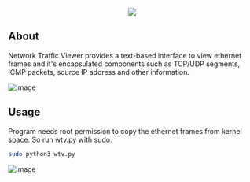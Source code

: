 
<p align = "center">
<img src="https://github.com/hrs00/Network-Traffic-Viewer/assets/135930294/f5bb467f-62b9-4b37-a014-a09f56af05f9">
</p>

## About

Network Traffic Viewer provides a text-based interface to view ethernet frames and it's encapsulated components such as TCP/UDP segments, ICMP packets, source IP address and other information.

![image](https://github.com/hrs00/web_traffic_viewer/assets/135930294/0bf055c0-94bf-4a7b-88a4-1ff0b2baff5e)
 
## Usage

Program needs root permission to copy the ethernet frames from kernel space. So run wtv.py with sudo.

```bash
sudo python3 wtv.py
```
![image](https://github.com/hrs00/Network-Traffic-Viewer/assets/135930294/124b1d88-15b7-46bb-85e7-6a1983e7a66f)


